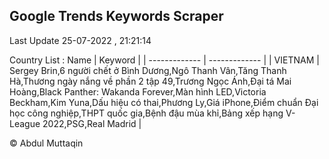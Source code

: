 

## Google Trends Keywords Scraper 
 
Last Update 25-07-2022 , 21:21:14

Country List :
 Name  | Keyword |
| ------------- | ------------- |
| VIETNAM | Sergey Brin,6 người chết ở Bình Dương,Ngô Thanh Vân,Tăng Thanh Hà,Thương ngày nắng về phần 2 tập 49,Trương Ngọc Ánh,Đại tá Mai Hoàng,Black Panther: Wakanda Forever,Màn hình LED,Victoria Beckham,Kim Yuna,Dấu hiệu có thai,Phương Ly,Giá iPhone,Điểm chuẩn Đại học công nghiệp,THPT quốc gia,Bệnh đậu mùa khỉ,Bảng xếp hạng V-League 2022,PSG,Real Madrid |



© Abdul Muttaqin 
